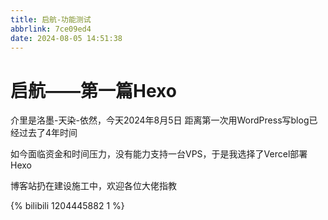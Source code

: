 ```yaml
---
title: 启航-功能测试
abbrlink: 7ce09ed4
date: 2024-08-05 14:51:38
---
```


# 启航——第一篇Hexo
介里是洛墨-天染-依然，今天2024年8月5日
距离第一次用WordPress写blog已经过去了4年时间

如今面临资金和时间压力，没有能力支持一台VPS，于是我选择了Vercel部署Hexo

博客站扔在建设施工中，欢迎各位大佬指教

{% bilibili 1204445882 1 %}